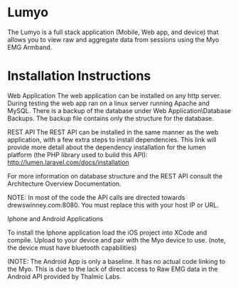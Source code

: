 # Lumyo

The Lumyo is a full stack application (Mobile, Web app, and device) that allows you to view raw and aggregate data from sessions using the Myo EMG Armband.

# Installation Instructions

Web Application
  The web application can be installed on any http server. During testing the web app ran on a linux server running Apache and MySQL. There is a backup of the database under Web Application\Database Backups. The backup file contains only the structure for the database. 
  
REST API
  The REST API can be installed in the same manner as the web application, with a few extra steps to install dependencies. This link will provide more detail about the dependency installation for the lumen platform (the PHP library used to build this API): http://lumen.laravel.com/docs/installation
  
For more information on database structure and the REST API consult the Architecture Overview Documentation.

NOTE: In most of the code the API calls are directed towards drewswinney.com:8080. You must replace this with your host IP or URL.

Iphone and Android Applications 

  To install the Iphone application load the iOS project into XCode and compile. Upload to your device and pair with the Myo device to use. (note, the device must have bluetooth capabilities)

(NOTE: The Android App is only a baseline. It has no actual code linking to the Myo. This is due to the lack of direct access to Raw EMG data in the Android API provided by Thalmic Labs.
